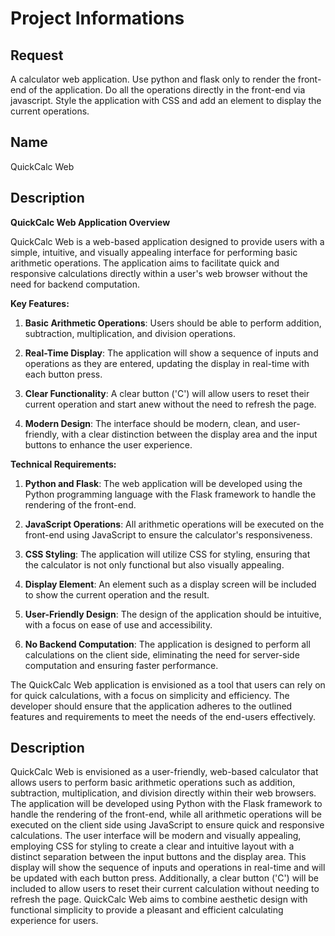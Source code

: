# Project Informations

## Request
A calculator web application. Use python and flask only to render the front-end of the application. Do all the operations
directly in the front-end via javascript. Style the application with CSS and add an element to display the current operations.

## Name
QuickCalc Web

## Description
**QuickCalc Web Application Overview**

QuickCalc Web is a web-based application designed to provide users with a simple, intuitive, and visually appealing interface for performing basic arithmetic operations. The application aims to facilitate quick and responsive calculations directly within a user's web browser without the need for backend computation. 

**Key Features:**

1. **Basic Arithmetic Operations**: Users should be able to perform addition, subtraction, multiplication, and division operations.

2. **Real-Time Display**: The application will show a sequence of inputs and operations as they are entered, updating the display in real-time with each button press.

3. **Clear Functionality**: A clear button ('C') will allow users to reset their current operation and start anew without the need to refresh the page.

4. **Modern Design**: The interface should be modern, clean, and user-friendly, with a clear distinction between the display area and the input buttons to enhance the user experience.

**Technical Requirements:**

1. **Python and Flask**: The web application will be developed using the Python programming language with the Flask framework to handle the rendering of the front-end.

2. **JavaScript Operations**: All arithmetic operations will be executed on the front-end using JavaScript to ensure the calculator's responsiveness.

3. **CSS Styling**: The application will utilize CSS for styling, ensuring that the calculator is not only functional but also visually appealing.

4. **Display Element**: An element such as a display screen will be included to show the current operation and the result.

5. **User-Friendly Design**: The design of the application should be intuitive, with a focus on ease of use and accessibility.

6. **No Backend Computation**: The application is designed to perform all calculations on the client side, eliminating the need for server-side computation and ensuring faster performance.

The QuickCalc Web application is envisioned as a tool that users can rely on for quick calculations, with a focus on simplicity and efficiency. The developer should ensure that the application adheres to the outlined features and requirements to meet the needs of the end-users effectively.

## Description
QuickCalc Web is envisioned as a user-friendly, web-based calculator that allows users to perform basic arithmetic operations such as addition, subtraction, multiplication, and division directly within their web browsers. The application will be developed using Python with the Flask framework to handle the rendering of the front-end, while all arithmetic operations will be executed on the client side using JavaScript to ensure quick and responsive calculations. The user interface will be modern and visually appealing, employing CSS for styling to create a clear and intuitive layout with a distinct separation between the input buttons and the display area. This display will show the sequence of inputs and operations in real-time and will be updated with each button press. Additionally, a clear button ('C') will be included to allow users to reset their current calculation without needing to refresh the page. QuickCalc Web aims to combine aesthetic design with functional simplicity to provide a pleasant and efficient calculating experience for users.

